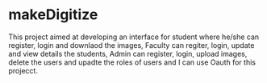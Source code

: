 # makeDigitize
This project aimed at developing  an interface for student where he/she can  register, login  and downlaod the images, Faculty can regiter, login, update and view details the students, Admin can register, login, upload images, delete the users and upadte the roles of users and I can use Oauth for this projecct. 
